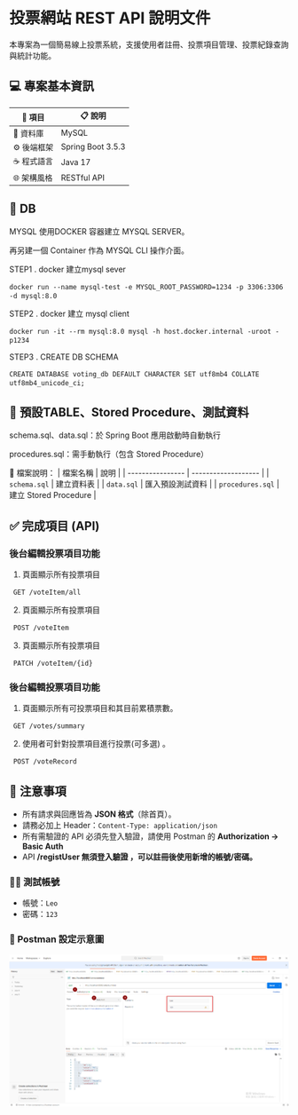 # 投票網站 REST API 說明文件

本專案為一個簡易線上投票系統，支援使用者註冊、投票項目管理、投票紀錄查詢與統計功能。
## 💻 專案基本資訊


| 🧩 項目       | 📋 說明                     |
|--------------|-----------------------------|
| 🐬 資料庫     | MySQL                        |
| ⚙️ 後端框架   | Spring Boot 3.5.3            |
| ☕ 程式語言   | Java 17                      |
| 🌐 架構風格   | RESTful API                  |


## 🐬 DB 

MYSQL 使用DOCKER 容器建立  MYSQL SERVER。

再另建一個 Container 作為 MYSQL CLI 操作介面。

STEP1 . docker 建立mysql sever 
```
docker run --name mysql-test -e MYSQL_ROOT_PASSWORD=1234 -p 3306:3306 -d mysql:8.0
```
STEP2 . docker 建立 mysql client
```
docker run -it --rm mysql:8.0 mysql -h host.docker.internal -uroot -p1234
```
STEP3 . CREATE DB SCHEMA
```
CREATE DATABASE voting_db DEFAULT CHARACTER SET utf8mb4 COLLATE utf8mb4_unicode_ci;
```
## 🐬 預設TABLE、Stored Procedure、測試資料　
schema.sql、data.sql：於 Spring Boot 應用啟動時自動執行

procedures.sql：需手動執行（包含 Stored Procedure）

📁 檔案說明：
 | 檔案名稱             | 說明                  |
| ---------------- | ------------------- |
| `schema.sql`     | 建立資料表               |
| `data.sql`       | 匯入預設測試資料            |
| `procedures.sql` | 建立 Stored Procedure |



## ✅ 完成項目 (API)

### 後台編輯投票項目功能
1. 頁面顯示所有投票項目
```
 GET /voteItem/all
```
2. 頁面顯示所有投票項目
```
 POST /voteItem
```
3. 頁面顯示所有投票項目
```
 PATCH /voteItem/{id}
```
### 後台編輯投票項目功能
1. 頁面顯示所有可投票項目和其目前累積票數。
```
 GET /votes/summary
```
2. 使用者可針對投票項目進行投票(可多選) 。
```
 POST /voteRecord
```


## 🔐 注意事項

- 所有請求與回應皆為 **JSON 格式**（除首頁）。
- 請務必加上 Header：`Content-Type: application/json`
- 所有需驗證的 API 必須先登入驗證，請使用 Postman 的 **Authorization → Basic Auth**
- API **/registUser 無須登入驗證 ，可以註冊後使用新增的帳號/密碼。**

### 🧑‍💻 測試帳號
- 帳號：`Leo` 
- 密碼：`123`

### 📸 Postman 設定示意圖
![Postman Basic Auth 設定示意圖](/md_images/image.png)


